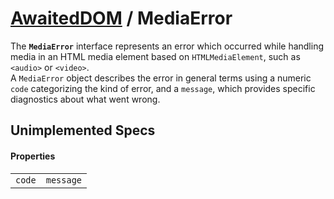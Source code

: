 # [AwaitedDOM](../basic-client/awaited-dom) <span>/</span> MediaError

<div class='overview'><span class="seoSummary">The <code><strong>MediaError</strong></code> interface represents an error which occurred while handling media in an HTML media element based on <code>HTMLMediaElement</code>, such as <code>&lt;audio&gt;</code> or <code>&lt;video&gt;</code>.</span></div>

<div class='overview'>A <code>MediaError</code> object describes the error in general terms using a numeric <code>code</code> categorizing the kind of error, and a <code>message</code>, which provides specific diagnostics about what went wrong.</div>

## Unimplemented Specs

#### Properties

|     |     |
| --- | --- |
| `code` | `message` |

